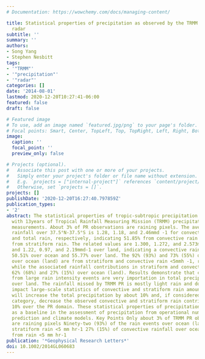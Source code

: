 ```yaml
---
# Documentation: https://wowchemy.com/docs/managing-content/

title: Statistical properties of precipitation as observed by the TRMM precipitation
  radar
subtitle: ''
summary: ''
authors:
- Song Yang
- Stephen Nesbitt
tags:
- '"TRMM"'
- '"precipitation"'
- '"radar"'
categories: []
date: '2014-08-01'
lastmod: 2020-12-20T10:27:41-06:00
featured: false
draft: false

# Featured image
# To use, add an image named `featured.jpg/png` to your page's folder.
# Focal points: Smart, Center, TopLeft, Top, TopRight, Left, Right, BottomLeft, Bottom, BottomRight.
image:
  caption: ''
  focal_point: ''
  preview_only: false

# Projects (optional).
#   Associate this post with one or more of your projects.
#   Simply enter your project's folder or file name without extension.
#   E.g. `projects = ["internal-project"]` references `content/project/deep-learning/index.md`.
#   Otherwise, set `projects = []`.
projects: []
publishDate: '2020-12-20T16:27:40.797859Z'
publication_types:
- '2'
abstract: The statistical properties of tropic-subtropic precipitation are revealed
  with 13years of Tropical Rainfall Measuring Mission (TRMM) precipitation radar (PR)
  measurements. About 3% of PR observations are raining pixels. The average daily
  rainfall over 37.5°N-37.5°S is 1.28, 1.18, and 2.46mmd -1 for convective, stratiform,
  and total rain, respectively, indicating 51.85% from convective rain and 48.09%
  from stratiform rain. The related values are 1.300, 1.272, and 2.573mmd-1 over ocean
  and 1.22, 0.97, and 2.19mmd-1 over land, indicating a convective rain fraction of
  50.51% over ocean and 55.77% over land. The 92% (93%) and 73% (55%) of rain events
  over ocean (land) are from stratiform and convective rain <5mmh -1, respectively,
  while the associated rainfall contributions in stratiform and convective rain are
  62% (68%) and 27% (15%) over ocean (land). Results demonstrate that contributions
  from large rain intensity events are very importation in total precipitation, especially
  over land. The rainfall missed by TRMM PR is mostly light rain and does not significantly
  impact large-scale statistics of convective and stratiform rain amount. Light rain
  will increase the total precipitation by about 10% and, if considered a separate
  category, decrease the observed convective and stratiform rain contributions about
  10% over the PR domain. These statistical properties of precipitation could be utilized
  as a baseline in the assessment of precipitation from operational numerical weather
  prediction and climate models. Key Points Only about 3% of TRMM PR observations
  are raining pixels Ninety-two (93%) of the rain events over ocean (land) are from
  stratiform rain <5 mm hr-1 27% (15%) of convective rainfall over ocean (land) is
  from rain <5 mm hr-1
publication: '*Geophysical Research Letters*'
doi: 10.1002/2014GL060683
---
```

